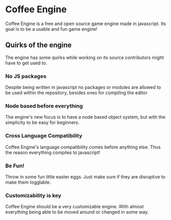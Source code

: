 # Coffee Engine
Coffee Engine is a free and open source game engine made in javascript. Its goal is to be a usable and fun game engine!
## Quirks of the engine
The engine has some quirks while working on its source contributors might have to get used to.
### No JS packages
Despite being written in javascript no packages or modules are allowed to be used within the repository, besides ones for compiling the editor
### Node based before everything
The engine's new focus is to have a node based object system, but with the simplicity to be easy for beginners.
### Cross Language Compatibility
Coffee Engine's language compatibility comes before anything else. Thus the reason everything compiles to javascript!
### Be Fun!
Throw in some fun little easter eggs. Just make sure if they are disruptive to make them togglable.
### Customizability is key
Coffee Engine should be a very customizable engine. With almost everything being able to be moved around or changed in some way.